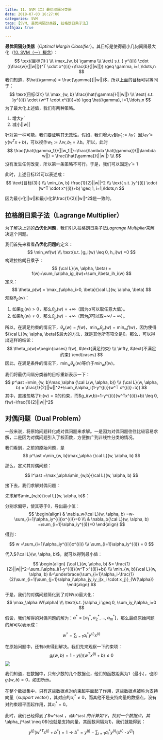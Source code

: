 ```yaml
---
title: 11. SVM（二）最优间隔分类器
date: 2018-07-03 16:27:00
categories: SVM
tags: [SVM, 最优间隔分类器, 拉格朗日乘子法]
mathjax: true

---
```




**最优间隔分类器**（*Optimal Margin Classifier*）。其目标是使得最小几何间隔最大化（[10. SVM（一）概念](https://jackieanxis.github.io/blog-cs229/2018/07/02/10.%20SVM%EF%BC%88%E4%B8%80%EF%BC%89%E6%A6%82%E5%BF%B5/)）：
$$
\text{目标(1):} \\\
\max_{w, b} \gamma \\\
\text{ s.t. } y^{(i)} \cdot ((\frac{w}{||w||})^T \cdot x^{(i)}+\frac{b}{||w||}) \geq \gamma, i=1,\ldots,n
$$
我们知道，$\hat{\gamma} = \frac{\gamma}{||w||}$，所以上面的目标可以等同于：
$$
\text{目标(2):} \\\
\max_{w, b} \frac{\hat{\gamma}}{||w||} \\\
\text{ s.t. }y^{(i)} \cdot (w^T \cdot x^{(i)}+b) \geq \hat{\gamma}, i=1,\ldots,n
$$
为了最大化上述值，我们有两种策略。

1. 增大$\hat{\gamma}$
2. 减小$||w||$

针对第一种可能，我们要证明其无效性。假如，我们增大$\hat{\gamma}$到${\hat{\gamma}}_1 := \lambda {\hat{\gamma}}$，因为$\hat{\gamma}=y(w^Tx+b)$，可以视作$w_1:=\lambda w, b_1 = \lambda b$。所以，此时
$$
\frac{\hat{\gamma_1}}{||w_1||}=\frac{\lambda \hat{\gamma}}{||\lambda w||} = \frac{\hat{\gamma}}{||w||} \\\
$$
没有发生任何改变，所以第一条策略不可行。于是，我们可以固定$\hat{\gamma}=1$

此时，上述目标(2)可以表述成：
$$
\text{目标(3):} \\\
\min_{w, b} \frac{1}{2}||w||^2 \\\
\text{ s.t. }y^{(i)} \cdot (w^T \cdot x^{(i)}+b) \geq 1, i=1,\ldots,n
$$

因为最小化$||w||$和最小化$\frac{1}{2}||w||^2$是一致的。

## 拉格朗日乘子法（Lagrange Multiplier）

为了解决上述的**凸优化问题**，我们引入拉格朗日乘子法*Lagrange Multiplier*来解决这个问题。

我们首先来看看**凸优化问题**的定义：
$$
\min_wf(w) \\\
\text{s.t. }g_i(w) \leq 0, h_i(w) =0
$$
构建拉格朗日乘子：
$$
{\cal L}(w, \alpha, \beta) = f(w)+\sum_i\alpha_ig_i(w)+\sum_i\beta_ih_i(w)
$$
定义：
$$
\theta_p(w) = \max_{\alpha_i>0, \beta}{\cal L}(w, \alpha, \beta)
$$
观察$\theta_p(w)$：

1. 如果$g_i(w)>0$，那么$\theta_p(w)=+\infty$（因为$\alpha$可以取任意大值）。
2. 如果$h_i(w) \neq 0$，那么$\theta_p(w)=+\infty$（因为$\beta$可以取$+\infty/-\infty$）。

所以，在满足约束的情况下，$\theta_p(w)=f(w)$，$\min_w \theta_p(w)=\min_w f(w)$，因为使得${\cal L}(w, \alpha, \beta)$最大的方法，就是其他所有项全是0。那么，可以得出这样的结论：
$$
\theta_p(w)=\begin{cases}
f(w), &\text{满足约束} \\\
\infty, &\text{不满足约束}
\end{cases}
$$
因此，在满足条件的情况下，$\min_w\theta_p(w)$等价于$min_wf(w)$。

我们将最优间隔分类器的目标重新表示一下：
$$
p^\ast =\min_{w, b}\max_\alpha {\cal L(w, \alpha, b)} \\\
{\cal L}(w, \alpha, b) = \frac{1}{2}||w||^2+\sum_i\alpha_i(1-y^{(i)}(w^T x^{(i)}+b))
$$
其中，直接忽略了$h_i(w)=0$的约束，而$g_i(w,b)=1-y^{(i)}(w^Tx^{(i)}+b) \leq 0, f(w)=\frac{1}{2}||w||^2$



## 对偶问题（Dual Problem）

一般来说，将原始问题转化成对偶问题来求解。一是因为对偶问题往往比较容易求解，二是因为对偶问题引入了核函数，方便推广到非线性分类的情况。

我们看到，之前的原始问题，是
$$
p^\ast =\min_{w, b}\max_\alpha {\cal L}(w, \alpha, b)
$$

那么，定义其对偶问题：

$$
l^\ast =\max_\alpha\min_{w,b}{\cal L}(w, \alpha, b)
$$

接下去，我们求解对偶问题：

先求解$\min_{w,b}{\cal L}(w, \alpha, b)$：

分别求偏导，使其等于0，导出最小值：
$$
\begin{align}
& \nabla_w{\cal L}(w, \alpha, b) =w-\sum_{i=1}\alpha_iy^{(i)}x^{(i)}=0 \\\
& \nabla_b{\cal L}(w, \alpha, b) =\sum_{i=1}\alpha_iy^{(i)}=0
\end{align}
$$

得到：

$$
w =\sum_{i=1}\alpha_iy^{(i)}x^{(i)} \\\
\sum_{i=1}\alpha_iy^{(i)} = 0
$$

代入${\cal L}(w, \alpha, b)$，就可以得到最小值：

$$
\begin{align}
{\cal L}(w, \alpha, b) &= \frac{1}{2}||w||^2+\sum_i\alpha_i(1-y^{(i)}(w^T x^{(i)}+b)) \\\
\min_{w, b}{\cal L}(w, \alpha, b) &=\underbrace{\sum_{i=1}\alpha_i-\frac{1}{2}\sum_{i=1}\sum_{j=1}\alpha_i\alpha_jy_iy_j(x_i \cdot x_j)}_{W(\alpha)}
\end{align}
$$

于是，我们的对偶问题简化到了对$W(\alpha)$最大化：
$$
\max_\alpha W(\alpha) \\\
\text{s.t. }\alpha_i \geq 0, \sum_iy_i\alpha_i=0
$$

假设，我们解得的对偶问题的解为：$\alpha^\ast =[\alpha_1^\ast ,\alpha_2^\ast , \ldots, \alpha_m^\ast ]$，那么最终原始问题的解可以表示成：

$$
w^\ast =\sum_{i=1}\alpha_i^\ast y^{(i)}x^{(i)}
$$

在原始问题中，还有$b$未得到解决。我们先来观察一下约束项：
$$
g_i(w,b)=1-y{(i)}(w^Tx^{(i)}+b) \leq 0
$$
![](http://jackie-image.oss-cn-hangzhou.aliyuncs.com/18-7-4/9336603.jpg)

我们知道，在数据中，只有少数的几个数据点，他们的函数距离为1（最小），也即$g_i(w,b)=0$，如图所示。

在整个数据集中，只有这些数据点对约束超平面起了作用，这些数据点被称为支持向量（*support vector*），其对应的$\alpha_i^\ast  \neq 0$，而其他不是支持向量的数据点，没有对约束超平面起作用，其$\alpha_i^\ast =0$。

此时，我们已经得到了$w^\ast $，而$b^\ast $的计算如下，找到一个数据点，其$\alpha_j^\ast  \neq 0$(也就是支持向量，其函数间隔为1)，我们就能得到：

$$
y^{(j)}(w^{*T}x^{(j)}+b^\ast )=1
\Rightarrow
b^\ast =y^{(j)}-\sum_{i=1}\alpha_i^\ast y^{(i)}(x^{(i)} \cdot x^{(j)})
$$

